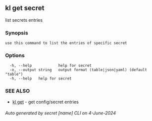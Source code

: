 ## kl get secret

list secrets entries

### Synopsis

```
use this command to list the entries of specific secret
```

### Options

```
  -h, --help            help for secret
  -o, --output string   output format (table|json|yaml) (default "table")
  -h, --help   help for secret
```

### SEE ALSO

* [kl get](kl_get.md)  - get config/secret entries

###### Auto generated by secret [name] CLI on 4-June-2024
